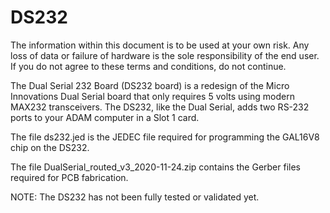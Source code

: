 # DS232
The information within this document is to be used at your own risk. Any loss of data or failure of hardware is the sole responsibility of the end user. If you do not agree to these terms and conditions, do not continue.

The Dual Serial 232 Board (DS232 board) is a redesign of the Micro Innovations Dual Serial board that only requires 5 volts using modern MAX232 transceivers. The DS232, like the Dual Serial, adds two RS-232 ports to your ADAM computer in a Slot 1 card.

The file ds232.jed is the JEDEC file required for programming the GAL16V8 chip on the DS232.

The file DualSerial_routed_v3_2020-11-24.zip contains the Gerber files required for PCB fabrication.

NOTE: The DS232 has not been fully tested or validated yet.
